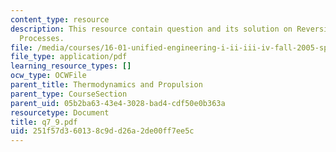 ```yaml
---
content_type: resource
description: This resource contain question and its solution on Reversible and Irreversible
  Processes.
file: /media/courses/16-01-unified-engineering-i-ii-iii-iv-fall-2005-spring-2006/251f57d360138c9dd26a2de00ff7ee5c_q7_9.pdf
file_type: application/pdf
learning_resource_types: []
ocw_type: OCWFile
parent_title: Thermodynamics and Propulsion
parent_type: CourseSection
parent_uid: 05b2ba63-43e4-3028-bad4-cdf50e0b363a
resourcetype: Document
title: q7_9.pdf
uid: 251f57d3-6013-8c9d-d26a-2de00ff7ee5c
---
```

